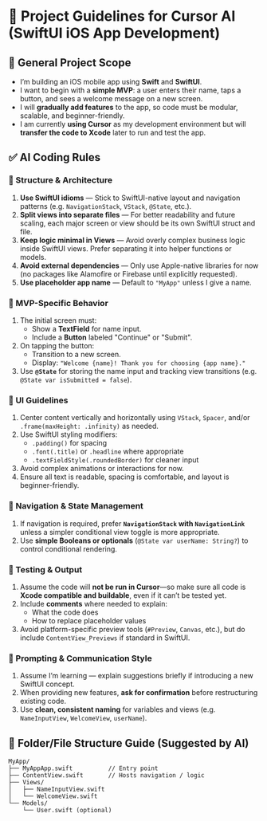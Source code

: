 
# 🧭 Project Guidelines for Cursor AI (SwiftUI iOS App Development)

## 📌 General Project Scope
- I’m building an iOS mobile app using **Swift** and **SwiftUI**.
- I want to begin with a **simple MVP**: a user enters their name, taps a button, and sees a welcome message on a new screen.
- I will **gradually add features** to the app, so code must be modular, scalable, and beginner-friendly.
- I am currently **using Cursor** as my development environment but will **transfer the code to Xcode** later to run and test the app.

## ✅ AI Coding Rules

### 🧱 Structure & Architecture
1. **Use SwiftUI idioms** — Stick to SwiftUI-native layout and navigation patterns (e.g. `NavigationStack`, `VStack`, `@State`, etc.).
2. **Split views into separate files** — For better readability and future scaling, each major screen or view should be its own SwiftUI struct and file.
3. **Keep logic minimal in Views** — Avoid overly complex business logic inside SwiftUI views. Prefer separating it into helper functions or models.
4. **Avoid external dependencies** — Only use Apple-native libraries for now (no packages like Alamofire or Firebase until explicitly requested).
5. **Use placeholder app name** — Default to `"MyApp"` unless I give a name.

### 🎯 MVP-Specific Behavior
1. The initial screen must:
   - Show a **TextField** for name input.
   - Include a **Button** labeled "Continue" or "Submit".
2. On tapping the button:
   - Transition to a new screen.
   - Display: `"Welcome {name}! Thank you for choosing {app name}."`
3. Use **`@State`** for storing the name input and tracking view transitions (e.g. `@State var isSubmitted = false`).

### 📐 UI Guidelines
1. Center content vertically and horizontally using `VStack`, `Spacer`, and/or `.frame(maxHeight: .infinity)` as needed.
2. Use SwiftUI styling modifiers:
   - `.padding()` for spacing
   - `.font(.title)` or `.headline` where appropriate
   - `.textFieldStyle(.roundedBorder)` for cleaner input
3. Avoid complex animations or interactions for now.
4. Ensure all text is readable, spacing is comfortable, and layout is beginner-friendly.

### 🔄 Navigation & State Management
1. If navigation is required, prefer **`NavigationStack` with `NavigationLink`** unless a simpler conditional view toggle is more appropriate.
2. Use **simple Booleans or optionals** (`@State var userName: String?`) to control conditional rendering.

### 🧪 Testing & Output
1. Assume the code will **not be run in Cursor**—so make sure all code is **Xcode compatible and buildable**, even if it can’t be tested yet.
2. Include **comments** where needed to explain:
   - What the code does
   - How to replace placeholder values
3. Avoid platform-specific preview tools (`#Preview`, `Canvas`, etc.), but do include `ContentView_Previews` if standard in SwiftUI.

### 🧠 Prompting & Communication Style
1. Assume I’m learning — explain suggestions briefly if introducing a new SwiftUI concept.
2. When providing new features, **ask for confirmation** before restructuring existing code.
3. Use **clean, consistent naming** for variables and views (e.g. `NameInputView`, `WelcomeView`, `userName`).

## 📂 Folder/File Structure Guide (Suggested by AI)

```
MyApp/
├── MyAppApp.swift          // Entry point
├── ContentView.swift       // Hosts navigation / logic
├── Views/
│   ├── NameInputView.swift
│   └── WelcomeView.swift
└── Models/
    └── User.swift (optional)
```
